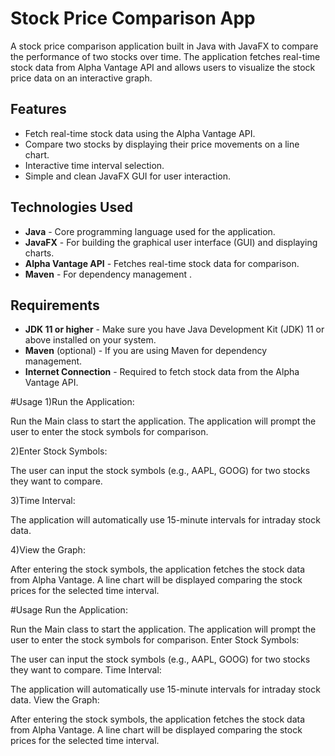 # Stock Price Comparison App

A stock price comparison application built in Java with JavaFX to compare the performance of two stocks over time. The application fetches real-time stock data from Alpha Vantage API and allows users to visualize the stock price data on an interactive graph.

## Features

- Fetch real-time stock data using the Alpha Vantage API.
- Compare two stocks by displaying their price movements on a line chart.
- Interactive time interval selection.
- Simple and clean JavaFX GUI for user interaction.
  
## Technologies Used

- **Java** - Core programming language used for the application.
- **JavaFX** - For building the graphical user interface (GUI) and displaying charts.
- **Alpha Vantage API** - Fetches real-time stock data for comparison.
- **Maven** - For dependency management .

## Requirements

- **JDK 11 or higher** - Make sure you have Java Development Kit (JDK) 11 or above installed on your system.
- **Maven** (optional) - If you are using Maven for dependency management.
- **Internet Connection** - Required to fetch stock data from the Alpha Vantage API.

#Usage
1)Run the Application:

Run the Main class to start the application.
The application will prompt the user to enter the stock symbols for comparison.

2)Enter Stock Symbols:

The user can input the stock symbols (e.g., AAPL, GOOG) for two stocks they want to compare.

3)Time Interval:

The application will automatically use 15-minute intervals for intraday stock data.

4)View the Graph:

After entering the stock symbols, the application fetches the stock data from Alpha Vantage.
A line chart will be displayed comparing the stock prices for the selected time interval.

#Usage
Run the Application:

Run the Main class to start the application.
The application will prompt the user to enter the stock symbols for comparison.
Enter Stock Symbols:

The user can input the stock symbols (e.g., AAPL, GOOG) for two stocks they want to compare.
Time Interval:

The application will automatically use 15-minute intervals for intraday stock data.
View the Graph:

After entering the stock symbols, the application fetches the stock data from Alpha Vantage.
A line chart will be displayed comparing the stock prices for the selected time interval.
